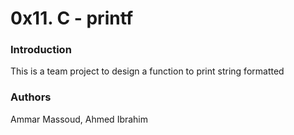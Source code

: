 # 0x11. C - printf

### Introduction

This is a team project to design a function to print string formatted

### Authors

Ammar Massoud, Ahmed Ibrahim